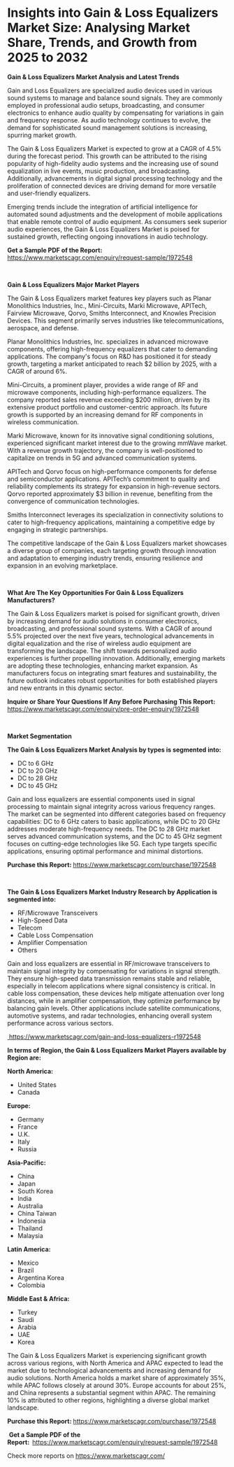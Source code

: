 <p><h1>Insights into Gain & Loss Equalizers Market Size: Analysing Market Share, Trends, and Growth from 2025 to 2032</h1></p><p><strong>Gain & Loss Equalizers Market Analysis and Latest Trends</strong></p>
<p><p>Gain and Loss Equalizers are specialized audio devices used in various sound systems to manage and balance sound signals. They are commonly employed in professional audio setups, broadcasting, and consumer electronics to enhance audio quality by compensating for variations in gain and frequency response. As audio technology continues to evolve, the demand for sophisticated sound management solutions is increasing, spurring market growth.</p><p>The Gain & Loss Equalizers Market is expected to grow at a CAGR of 4.5% during the forecast period. This growth can be attributed to the rising popularity of high-fidelity audio systems and the increasing use of sound equalization in live events, music production, and broadcasting. Additionally, advancements in digital signal processing technology and the proliferation of connected devices are driving demand for more versatile and user-friendly equalizers. </p><p>Emerging trends include the integration of artificial intelligence for automated sound adjustments and the development of mobile applications that enable remote control of audio equipment. As consumers seek superior audio experiences, the Gain & Loss Equalizers Market is poised for sustained growth, reflecting ongoing innovations in audio technology.</p></p>
<p><strong>Get a Sample PDF of the Report:&nbsp;</strong> <a href="https://www.marketscagr.com/enquiry/request-sample/1972548?utm_campaign=3292&utm_medium=2&utm_source=Github&utm_content=ia&utm_term=07042025&utm_id=gain-loss-equalizers">https://www.marketscagr.com/enquiry/request-sample/1972548</a></p>
<p>&nbsp;</p>
<p><strong>Gain & Loss Equalizers Major Market Players</strong></p>
<p><p>The Gain & Loss Equalizers market features key players such as Planar Monolithics Industries, Inc., Mini-Circuits, Marki Microwave, APITech, Fairview Microwave, Qorvo, Smiths Interconnect, and Knowles Precision Devices. This segment primarily serves industries like telecommunications, aerospace, and defense.</p><p>Planar Monolithics Industries, Inc. specializes in advanced microwave components, offering high-frequency equalizers that cater to demanding applications. The company's focus on R&D has positioned it for steady growth, targeting a market anticipated to reach $2 billion by 2025, with a CAGR of around 6%.</p><p>Mini-Circuits, a prominent player, provides a wide range of RF and microwave components, including high-performance equalizers. The company reported sales revenue exceeding $200 million, driven by its extensive product portfolio and customer-centric approach. Its future growth is supported by an increasing demand for RF components in wireless communication.</p><p>Marki Microwave, known for its innovative signal conditioning solutions, experienced significant market interest due to the growing mmWave market. With a revenue growth trajectory, the company is well-positioned to capitalize on trends in 5G and advanced communication systems.</p><p>APITech and Qorvo focus on high-performance components for defense and semiconductor applications. APITech’s commitment to quality and reliability complements its strategy for expansion in high-revenue sectors. Qorvo reported approximately $3 billion in revenue, benefiting from the convergence of communication technologies.</p><p>Smiths Interconnect leverages its specialization in connectivity solutions to cater to high-frequency applications, maintaining a competitive edge by engaging in strategic partnerships.</p><p>The competitive landscape of the Gain & Loss Equalizers market showcases a diverse group of companies, each targeting growth through innovation and adaptation to emerging industry trends, ensuring resilience and expansion in an evolving marketplace.</p></p>
<p>&nbsp;</p>
<p><strong>What Are The Key Opportunities For Gain & Loss Equalizers Manufacturers?</strong></p>
<p><p>The Gain & Loss Equalizers market is poised for significant growth, driven by increasing demand for audio solutions in consumer electronics, broadcasting, and professional sound systems. With a CAGR of around 5.5% projected over the next five years, technological advancements in digital equalization and the rise of wireless audio equipment are transforming the landscape. The shift towards personalized audio experiences is further propelling innovation. Additionally, emerging markets are adopting these technologies, enhancing market expansion. As manufacturers focus on integrating smart features and sustainability, the future outlook indicates robust opportunities for both established players and new entrants in this dynamic sector.</p></p>
<p><strong>Inquire or Share Your Questions If Any Before Purchasing This Report:</strong> <a href="https://www.marketscagr.com/enquiry/pre-order-enquiry/1972548?utm_campaign=3292&utm_medium=2&utm_source=Github&utm_content=ia&utm_term=07042025&utm_id=gain-loss-equalizers">https://www.marketscagr.com/enquiry/pre-order-enquiry/1972548</a></p>
<p>&nbsp;</p>
<p><strong>Market Segmentation</strong></p>
<p><strong>The Gain & Loss Equalizers Market Analysis by types is segmented into:</strong></p>
<p><ul><li>DC to 6 GHz</li><li>DC to 20 GHz</li><li>DC to 28 GHz</li><li>DC to 45 GHz</li></ul></p>
<p><p>Gain and loss equalizers are essential components used in signal processing to maintain signal integrity across various frequency ranges. The market can be segmented into different categories based on frequency capabilities: DC to 6 GHz caters to basic applications, while DC to 20 GHz addresses moderate high-frequency needs. The DC to 28 GHz market serves advanced communication systems, and the DC to 45 GHz segment focuses on cutting-edge technologies like 5G. Each type targets specific applications, ensuring optimal performance and minimal distortions.</p></p>
<p><strong>Purchase this Report:&nbsp;</strong><a href="https://www.marketscagr.com/purchase/1972548?utm_campaign=3292&utm_medium=2&utm_source=Github&utm_content=ia&utm_term=07042025&utm_id=gain-loss-equalizers">https://www.marketscagr.com/purchase/1972548</a></p>
<p>&nbsp;</p>
<p><strong>The Gain & Loss Equalizers Market Industry Research by Application is segmented into:</strong></p>
<p><ul><li>RF/Microwave Transceivers</li><li>High-Speed Data</li><li>Telecom</li><li>Cable Loss Compensation</li><li>Amplifier Compensation</li><li>Others</li></ul></p>
<p><p>Gain and loss equalizers are essential in RF/microwave transceivers to maintain signal integrity by compensating for variations in signal strength. They ensure high-speed data transmission remains stable and reliable, especially in telecom applications where signal consistency is critical. In cable loss compensation, these devices help mitigate attenuation over long distances, while in amplifier compensation, they optimize performance by balancing gain levels. Other applications include satellite communications, automotive systems, and radar technologies, enhancing overall system performance across various sectors.</p></p>
<p><a href="https://www.marketscagr.com/gain-and-loss-equalizers-r1972548?utm_campaign=3292&utm_medium=2&utm_source=Github&utm_content=ia&utm_term=07042025&utm_id=gain-loss-equalizers">&nbsp;https://www.marketscagr.com/gain-and-loss-equalizers-r1972548</a></p>
<p><strong>In terms of Region, the Gain & Loss Equalizers Market Players available by Region are:</strong></p>
<p>
    <p> <strong> North America: </strong>
        <ul>
            <li>United States</li>
            <li>Canada</li>
        </ul>
        </p> 
    <p> <strong> Europe: </strong>
        <ul>
            <li>Germany</li>
            <li>France</li>
            <li>U.K.</li>
            <li>Italy</li>
            <li>Russia</li>
        </ul>
        </p> 
    <p> <strong> Asia-Pacific: </strong>
        <ul>
            <li>China</li>
            <li>Japan</li>
            <li>South Korea</li>
            <li>India</li>
            <li>Australia</li>
            <li>China Taiwan</li>
            <li>Indonesia</li>
            <li>Thailand</li>
            <li>Malaysia</li>
        </ul>
        </p> 
    <p> <strong> Latin America: </strong>
        <ul>
            <li>Mexico</li>
            <li>Brazil</li>
            <li>Argentina Korea</li>
            <li>Colombia</li>
        </ul>
        </p> 
    <p> <strong> Middle East & Africa: </strong>
        <ul>
            <li>Turkey</li>
            <li>Saudi</li>
            <li>Arabia</li>
            <li>UAE</li>
            <li>Korea</li>
        </ul>
    </p>
    </p>
<p><p>The Gain & Loss Equalizers Market is experiencing significant growth across various regions, with North America and APAC expected to lead the market due to technological advancements and increasing demand for audio solutions. North America holds a market share of approximately 35%, while APAC follows closely at around 30%. Europe accounts for about 25%, and China represents a substantial segment within APAC. The remaining 10% is attributed to other regions, highlighting a diverse global market landscape.</p></p>
<p><strong>Purchase this Report: </strong><a href="https://www.marketscagr.com/purchase/1972548?utm_campaign=3292&utm_medium=2&utm_source=Github&utm_content=ia&utm_term=07042025&utm_id=gain-loss-equalizers">https://www.marketscagr.com/purchase/1972548</a></p>
<p>&nbsp;<strong>Get a Sample PDF of the Report:&nbsp;&nbsp;</strong><a href="https://www.marketscagr.com/enquiry/request-sample/1972548?utm_campaign=3292&utm_medium=2&utm_source=Github&utm_content=ia&utm_term=07042025&utm_id=gain-loss-equalizers">https://www.marketscagr.com/enquiry/request-sample/1972548</a></p>
<p><strong></strong></p>
<p>Check more reports on <a href="https://www.marketscagr.com/?utm_campaign=3292&utm_medium=2&utm_source=Github&utm_content=ia&utm_term=07042025&utm_id=gain-loss-equalizers">https://www.marketscagr.com/</a></p>